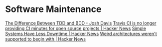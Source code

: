 # Software Maintenance

[The Difference Between TDD and BDD - Josh Davis](https://joshldavis.com/2013/05/27/difference-between-tdd-and-bdd/)
[Travis CI is no longer providing CI minutes for open source projects | Hacker News](https://news.ycombinator.com/item?id=25338983)
[Simple Systems Have Less Downtime | Hacker News](https://news.ycombinator.com/item?id=22471355)
[Weird architectures weren't supported to begin with | Hacker News](https://news.ycombinator.com/item?id=26294397)

